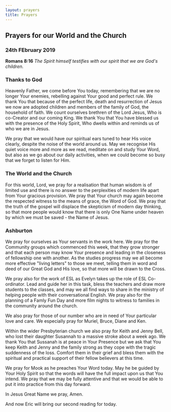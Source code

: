 ```yaml
---
layout: prayers
title: Prayers
---
```

## Prayers for our World and the Church 

### 24th FEbruary 2019
__Romans 8:16__ _The Spirit himself testifies with our spirit that we are God's children._


### Thanks to God
Heavenly Father, we come before You today, remembering that we are no longer Your enemies, rebelling against Your good and perfect rule. We thank You that because of the perfect life, death and resurrection of Jesus we now are adopted children and members of the family of God, the household of faith. We count ourselves brethren of the Lord Jesus, Who is co-Creator and our coming King. We thank You that You have blessed us with the presence of the Holy Spirit, Who dwells within and reminds us of who we are in Jesus.

We pray that we would have our spiritual ears tuned to hear His voice clearly, despite the noise of the world around us. May we recognise His quiet voice more and more as we read, meditate on and study Your Word, but also as we go about our daily activities, when we could become so busy that we forget to listen for Him.

### The World and the Church

For this world, Lord, we pray for a realisation that human wisdom is of limited use and there is no answer to the perplexities of modern life apart from Your gracious provision. We pray that Your church may again become the respected witness to the means of grace, the Word of God. We pray that the truth of the gospel will displace the skepticism of modern day thinking, so that more people would know that there is only One Name under heaven by which we must be saved - the Name of Jesus.

### Ashburton
We pray for ourselves as Your servants in the work here. We pray for the Community groups which commenced this week, that they grow stronger and that each person may know Your presence and leading in the closeness of fellowship one with another. As the studies progress may we all become more effective "living letters" to those we meet, telling them in word and deed of our Great God and His love, so that more will be drawn to the Cross.

We pray also for the work of ESL as Evelyn takes up the role of ESL Co-ordinator. Lead and guide her in this task, bless the teachers and draw more students to the classes, and may we all find ways to share in the ministry of helping people with their conversational English. We pray also for the planning of a Famly Fun Day and more film nights to witness to families in the community around the church.

We also pray for those of our number who are in need of Your particular love and care. We especially pray for Muriel, Bruce, Diane and Ken.

Within the wider Presbyterian church we also pray for Keith and Jenny Bell, who lost their daughter Susannah to a massive stroke about a week ago. We thank You that Sussanah is at peace in Your Presence but we ask that You keep Keith and Jenny and the family strong as they cope with the tragic suddenness of the loss. Comfort them in their grief and bless them with the spiritual and practical support of their fellow believers at this time.   

We pray for Mook as he preaches Your Word today. May he be guided by Your Holy Spirit so that the words will have the full impact upon us that You intend. We pray that we may be fully attentive and that we would be able to put it into practice from this day forward.

In Jesus Great Name we pray, Amen.

And now Eric will bring our second reading for today.
